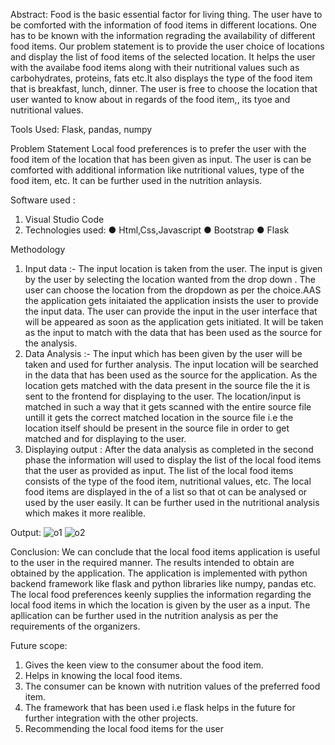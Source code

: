 Abstract: 
Food is the basic essential factor for living thing. The user have to be comforted with the information of food items in different locations. One has to be known with the information regrading the availability of different food items. Our problem statement is to provide the user choice of locations and display the list of food items of the selected location. It helps the user with the availabe food items along with their nutritional values such as carbohydrates, proteins, fats etc.It also displays the type of the food item that is breakfast, lunch, dinner. The user is free to choose the location that user wanted to know about in regards of the food item,, its tyoe and nutritional values.

Tools Used: Flask, pandas, numpy

Problem Statement
Local food preferences is to prefer the user with the food item of the location that has been given as input. The user is can be comforted with additional information like nutritional values, type of the food item, etc. It can be further used in the nutrition anlaysis.

Software used :
1. Visual Studio Code
2. Technologies used:
● Html,Css,Javascript
● Bootstrap
● Flask

Methodology
1. Input data :-
The input location is taken from the user. The input is given by the user by selecting the location wanted from the drop down . The user can choose the location from the dropdown as per the choice.AAS the application gets initaiated the application insists the user to provide the input data. The user can provide the input in the user interface that will be appeared as soon as the application gets initiated. It will be taken as the input to match with the data that has been used as the source for the analysis.
2. Data Analysis :-
The input which has been given by the user will be taken and used for further analysis. The input location will be searched in the data that has been used as the source for the application. As the location gets matched with the data present in the source file the it is sent to the frontend for displaying to the user. The location/input is matched in such a way that it gets scanned with the entire source file untill it gets the correct matched location in the source file i.e the location itself should be present in the source file in order to get matched and for displaying to the user.
3. Displaying output :
After the data analysis as completed in the second phase the information will used to display the list of the local food items that the user as provided as input. The list of the local food items consists of the type of the food item, nutritional values, etc. The local food items are displayed in the of a list so that ot can be analysed or used by the user easily. It can be further used in the nutritional analysis which makes it more realible.

Output:
![o1](https://github.com/user-attachments/assets/13898f5e-ad1f-4b20-a7eb-38a53d3529cb)
![o2](https://github.com/user-attachments/assets/705d35bf-2559-4f5e-b6a0-1e3937ed21e9)


Conclusion:
We can conclude that the local food items application is useful to the user in the required manner. The results intended to obtain are obtained by the application. The application is implemented with python backend framework like flask and python libraries like numpy, pandas etc. The local food preferences keenly supplies the information regarding the local food items in which the location is given by the user as a input. The apllication can be further used in the nutrition analysis as per the requirements of the organizers.

Future scope:
1. Gives the keen view to the consumer about the food item.
2. Helps in knowing the local food items.
3. The consumer can be known with nutrition values of the preferred food item.
4. The framework that has been used i.e flask helps in the future for further integration with the other projects.
5. Recommending the local food items for the user
